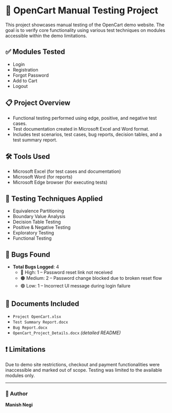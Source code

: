 # 🧪 OpenCart Manual Testing Project

This project showcases manual testing of the OpenCart demo website. The goal is to verify core functionality using various test techniques on modules accessible within the demo limitations.

## ✅ Modules Tested
- Login
- Registration
- Forgot Password
- Add to Cart
- Logout

## 📋 Project Overview
- Functional testing performed using edge, positive, and negative test cases.
- Test documentation created in Microsoft Excel and Word format.
- Includes test scenarios, test cases, bug reports, decision tables, and a test summary report.

## 🛠️ Tools Used
- Microsoft Excel (for test cases and documentation)
- Microsoft Word (for reports)
- Microsoft Edge browser (for executing tests)

## 🎯 Testing Techniques Applied
- Equivalence Partitioning
- Boundary Value Analysis
- Decision Table Testing
- Positive & Negative Testing
- Exploratory Testing
- Functional Testing

## 🐞 Bugs Found
- **Total Bugs Logged**: 4
  - 🔴 High: 1 – Password reset link not received
  - 🟠 Medium: 2 – Password change blocked due to broken reset flow
  - 🟢 Low: 1 – Incorrect UI message during login failure

## 📄 Documents Included
- `Project OpenCart.xlsx`
- `Test Summary Report.docx`
- `Bug Report.docx`
- `OpenCart_Project_Details.docx` *(detailed README)*

## ❗ Limitations
Due to demo site restrictions, checkout and payment functionalities were inaccessible and marked out of scope. Testing was limited to the available modules only.

---

### 👤 Author
**Manish Negi**
